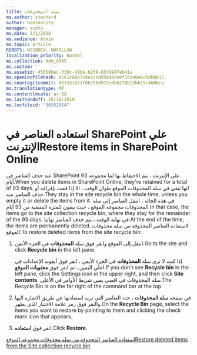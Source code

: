 ```yaml
---
title: سله المحذوفات
ms.author: stevhord
author: bentoncity
manager: scotv
ms.date: 3/1/2018
ms.audience: Admin
ms.topic: article
ROBOTS: NOINDEX, NOFOLLOW
localization_priority: Normal
ms.collection: Adm_O365
ms.custom: ''
ms.assetid: 456586ec-330c-41be-b2f9-65f9947eb41a
ms.openlocfilehash: 8c61c6007c8e1cc8958993e0f1b3e0e6c0dbb617
ms.sourcegitcommit: 037331d71f06750d972c0b6278b23bb15c4806ca
ms.translationtype: MT
ms.contentlocale: ar-SA
ms.lasthandoff: 10/18/2019
ms.locfileid: "36552954"
---
```

# <a name="restore-items-in-sharepoint-online"></a><span data-ttu-id="c3e40-102">استعاده العناصر في SharePoint علي الإنترنت</span><span class="sxs-lookup"><span data-stu-id="c3e40-102">Restore items in SharePoint Online</span></span>

<span data-ttu-id="c3e40-103">عند حذف العناصر في SharePoint علي الإنترنت ، يتم الاحتفاظ بها لما مجموعه 93 أيام.</span><span class="sxs-lookup"><span data-stu-id="c3e40-103">When you delete items in SharePoint Online, they're retained for a total of 93 days.</span></span> <span data-ttu-id="c3e40-104">انها تبقي في سله المحذوفات الموقع طوال الوقت ، الا إذا قمت بإفراغه أو حذف العناصر منه.</span><span class="sxs-lookup"><span data-stu-id="c3e40-104">They stay in the site recycle bin the whole time, unless you empty it or delete the items from it.</span></span> <span data-ttu-id="c3e40-105">في هذه الحالة ، انتقل العناصر إلى سله المحذوفات مجموعه الموقع ، حيث يبقون للفترة المتبقية من 93 أيام.</span><span class="sxs-lookup"><span data-stu-id="c3e40-105">In that case, the items go to the site collection recycle bin, where they stay for the remainder of the 93 days.</span></span> <span data-ttu-id="c3e40-106">في نهاية الوقت ، يتم حذف العناصر نهائيا.</span><span class="sxs-lookup"><span data-stu-id="c3e40-106">At the end of the time, the items are permanently deleted.</span></span> <span data-ttu-id="c3e40-107">لاستعاده العناصر المحذوفة من سله محذوفات الموقع:</span><span class="sxs-lookup"><span data-stu-id="c3e40-107">To restore deleted items from the site recycle bin:</span></span>
  
1. <span data-ttu-id="c3e40-108">انتقل إلى الموقع وانقر فوق سله **المحذوفات** في الجزء الأيمن.</span><span class="sxs-lookup"><span data-stu-id="c3e40-108">Go to the site and click **Recycle bin** in the left pane.</span></span> 
    
    <span data-ttu-id="c3e40-109">إذا كنت لا تري سله **المحذوفات** في الجزء الأيمن ، انقر فوق أيقونه الإعدادات في اعلي اليمين ، ثم انقر فوق **محتويات الموقع**.</span><span class="sxs-lookup"><span data-stu-id="c3e40-109">If you don't see **Recycle bin** in the left pane, click the Settings icon in the upper right, and then click **Site contents**.</span></span> <span data-ttu-id="c3e40-110">سله المحذوفات في اقصي يمين شريط الأوامر في الأعلى.</span><span class="sxs-lookup"><span data-stu-id="c3e40-110">The Recycle Bin is on the far right of the command bar at the top.</span></span>
    
2. <span data-ttu-id="c3e40-111">في صفحه **سله المحذوفات** ، حدد العناصر التي تريد استعادتها عن طريق الاشاره اليها والنقر فوق رمز علامة الاختيار الذي يظهر.</span><span class="sxs-lookup"><span data-stu-id="c3e40-111">On the **Recycle Bin** page, select the items you want to restore by pointing to them and clicking the check mark icon that appears.</span></span> 
    
3. <span data-ttu-id="c3e40-112">انقر فوق **استعاده**.</span><span class="sxs-lookup"><span data-stu-id="c3e40-112">Click **Restore**.</span></span>
    
[<span data-ttu-id="c3e40-113">استعاده العناصر المحذوفة من سله محذوفات مجموعه الموقع</span><span class="sxs-lookup"><span data-stu-id="c3e40-113">Restore deleted items from the Site collection recycle bin</span></span>](https://go.microsoft.com/fwlink/?linkid=866439)
  


